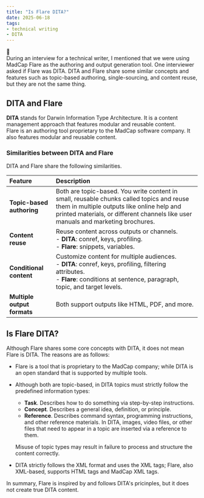 ```yaml
---
title: "Is Flare DITA?"
date: 2025-06-18
tags: 
- technical writing
- DITA
---
```

📝<br>
During an interview for a technical writer, I mentioned that we were using MadCap Flare as the authoring and output generation tool. One interviewer asked if Flare was DITA. DITA and Flare share some similar concepts and features such as topic-based authoring, single-sourcing, and content reuse, but they are not the same thing. 

## DITA and Flare
**DITA** stands for Darwin Information Type Architecture. It is a content management approach that features modular and reusable content.    
Flare is an authoring tool proprietary to the MadCap software company. It also features modular and reusable content.     

### Similarities between DITA and Flare
DITA and Flare share the following similarities.

| Feature | Description |
|:---|:---|
| **Topic-based authoring** | Both are topic-based. You write content in small, reusable chunks called topics and reuse them in multiple outputs like online help and printed materials, or different channels like user manuals and marketing brochures. |
| **Content reuse**        | Reuse content across outputs or channels.<br>- **DITA**: conref, keys, profiling.<br>- **Flare**: snippets, variables. |
| **Conditional content**  | Customize content for multiple audiences.<br>- **DITA**: conref, keys, profiling, filtering attributes.<br>- **Flare**: conditions at sentence, paragraph, topic, and target levels. |
| **Multiple output formats** | Both support outputs like HTML, PDF, and more. |

## Is Flare DITA?
Although Flare shares some core concepts with DITA, it does not mean Flare is DITA. The reasons are as follows:
- Flare is a tool that is proprietary to the MadCap company; while DITA is an open standard that is supported by multiple tools. 
- Although both are topic-based, in DITA topics must strictly follow the predefined information types:
   - **Task**. Describes how to do something via step-by-step instructions.
   - **Concept**. Describes a general idea, definition, or principle. 
   - **Reference**. Describes command syntax, programming instructions, and other reference materials. In DITA, images, video files, or other files that need to appear in a topic are inserted via a reference to them.
     
    Misuse of topic types may result in failure to process and structure the content correctly.  
    
- DITA strictly follows the XML format and uses the XML tags; Flare, also XML-based, supports HTML tags and MadCap XML tags. <br> 

In summary, Flare is inspired by and follows DITA's pricinples, but it does not create true DITA content. 
